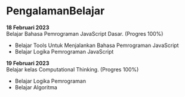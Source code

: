# PengalamanBelajar

**18 Februari 2023**<br>
Belajar Bahasa Pemrograman JavaScript Dasar. (Progres 100%)
  * Belajar Tools Untuk Menjalankan Bahasa Pemrograman JavaScript
  * Belajar Logika Pemrograman JavaScript

**19 Februari 2023**<br>
Belajar kelas Computational Thinking. (Progres 100%)
  * Belajar Logika Pemrograman
  * Belajar Algoritma
